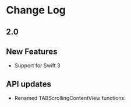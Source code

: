 # Change Log

## 2.0

## New Features
- Support for Swift 3

## API updates
- Renamed TABScrollingContentView functions:
